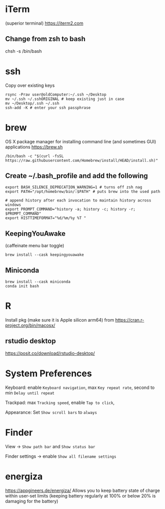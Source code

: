 # iTerm
(superior terminal)
https://iterm2.com

## Change from zsh to bash
chsh -s /bin/bash

# ssh
Copy over existing keys
```
rsync -Prav user@oldComputer:~/.ssh ~/Desktop
mv ~/.ssh ~/.sshORIGINAL # keep existing just in case
mv ~/Desktop/.ssh ~/.ssh
ssh-add -K # enter your ssh passphrase
```

# brew
OS X package manager for installing command line (and sometimes GUI) applications
https://brew.sh
```
/bin/bash -c "$(curl -fsSL https://raw.githubusercontent.com/Homebrew/install/HEAD/install.sh)"
```

## Create ~/.bash_profile and add the following
```
export BASH_SILENCE_DEPRECATION_WARNING=1 # turns off zsh nag
export PATH="/opt/homebrew/bin/:$PATH" # puts brew into the used path

# append history after each invocation to maintain history across windows
export PROMPT_COMMAND="history -a; history -c; history -r; $PROMPT_COMMAND"
export HISTTIMEFORMAT="%d/%m/%y %T "
```

## KeepingYouAwake
(caffeinate menu bar toggle)
```
brew install --cask keepingyouawake
```

## Miniconda
```
brew install --cask miniconda
conda init bash
```

# R
Install pkg (make sure it is Apple silicon arm64) from https://cran.r-project.org/bin/macosx/

## rstudio desktop
https://posit.co/download/rstudio-desktop/

# System Preferences
Keyboard: enable `Keyboard navigation`, max `Key repeat rate`, second to min `Delay until repeat`

Trackpad: max `Tracking speed`, enable `Tap to click`, 

Appearance: Set `Show scroll bars` to `always`

# Finder

View -> `Show path bar` and `Show status bar`

Finder settings -> enable `Show all filename settings`


# energiza
https://appgineers.de/energiza/
Allows you to keep battery state of charge within user-set limits (keeping battery regularly at 100% or below 20% is damaging for the battery)

